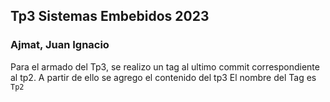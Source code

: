 ## Tp3 Sistemas Embebidos 2023

### Ajmat, Juan Ignacio

Para el armado del Tp3, se realizo un tag al ultimo commit correspondiente al tp2. A partir de ello se agrego el contenido del tp3
El nombre del Tag es `Tp2`
